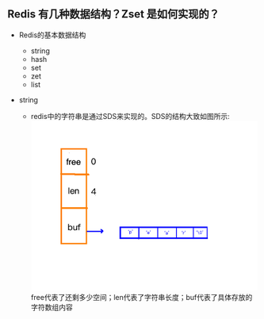 ## Redis 有几种数据结构？Zset 是如何实现的？

* Redis的基本数据结构
  * string
  * hash
  * set
  * zet
  * list

* string
  * redis中的字符串是通过SDS来实现的。SDS的结构大致如图所示:  
    ![avatar](./../PIC/SDS.png)
  free代表了还剩多少空间；len代表了字符串长度；buf代表了具体存放的字符数组内容

